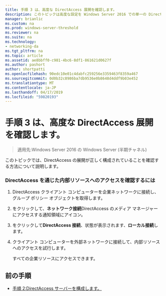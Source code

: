 ```yaml
---
title: 手順 3 は、高度な DirectAccess 展開を確認します。
description: このトピックは高度な設定を Windows Server 2016 での単一の DirectAccess サーバー展開ガイドの一部です。
manager: brianlic
ms.custom: na
ms.prod: windows-server-threshold
ms.reviewer: na
ms.suite: na
ms.technology:
- networking-da
ms.tgt_pltfrm: na
ms.topic: article
ms.assetid: ae8bbff0-c981-4bc6-8df1-861621d0627f
ms.author: pashort
author: shortpatti
ms.openlocfilehash: 90edc10e01c4dabfc259256e3359463f8359a467
ms.sourcegitcommit: 0d0b32c8986ba7db9536e0b8648d4ddf9b03e452
ms.translationtype: MT
ms.contentlocale: ja-JP
ms.lasthandoff: 04/17/2019
ms.locfileid: "59820193"
---
```

# <a name="step-3-verify-the-advanced-directaccess-deployment"></a>手順 3 は、高度な DirectAccess 展開を確認します。

>適用先:Windows Server 2016 の Windows Server (半期チャネル)

このトピックでは、DirectAccess の展開が正しく構成されていることを確認する方法について説明します。  
  
### <a name="to-verify-access-to-internal-resources-through-directaccess"></a>DirectAccess を通じた内部リソースへのアクセスを確認するには  
  
1.  DirectAccess クライアント コンピューターを企業ネットワークに接続し、グループ ポリシー オブジェクトを取得します。  
  
2.  をクリックして、**ネットワーク接続**DirectAccess のメディア マネージャーにアクセスする通知領域にアイコン。  
  
3.  をクリックして**DirectAccess 接続**、状態が表示されます、**ローカル接続**します。  
  
4.  クライアント コンピューターを外部ネットワークに接続して、内部リソースへのアクセスを試行します。  
  
    すべての企業リソースにアクセスできます。  
  
## <a name="BKMK_Links"></a>前の手順  
  
-   [手順 2:DirectAccess サーバーを構成します。](Step-2-Configuring-DirectAccess-Servers.md)  
  


